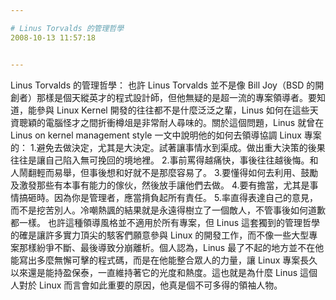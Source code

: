 ```yaml
---

# Linus Torvalds 的管理哲學
2008-10-13 11:57:18


---
```



Linus Torvalds 的管理哲學：   也許 Linus Torvalds 並不是像 Bill Joy（BSD 的開創者）那樣是個天縱英才的程式設計師，但他無疑的是超一流的專案領導者。要知道，能參與 Linux Kernel 開發的往往都不是什麼泛泛之輩，Linus 如何在這些天資聰穎的電腦怪才之間折衝樽俎是非常耐人尋味的。關於這個問題，Linus 就曾在 Linus on kernel management style 一文中說明他的如何去領導協調 Linux 專案的：   1.避免去做決定，尤其是大決定。試著讓事情水到渠成。做出重大決策的後果往往是讓自己陷入無可挽回的境地裡。  2.事前罵得越痛快，事後往往越後悔。和人鬧翻輕而易舉，但事後想和好就不是那麼容易了。  3.要懂得如何去利用、鼓勵及激發那些有本事有能力的傢伙，然後放手讓他們去做。  4.要有擔當，尤其是事情搞砸時。因為你是管理者，應當揹負起所有責任。  5.率直得表達自己的意見，而不是挖苦別人。冷嘲熱諷的結果就是永遠得樹立了一個敵人，不管事後如何道歉都一樣。    也許這種領導風格並不適用於所有專案，但 Linus 這套獨到的管理哲學的確是讓許多實力頂尖的駭客們願意參與 Linux 的開發工作，而不像一些大型專案那樣紛爭不斷、最後導致分崩離析。個人認為，Linus 最了不起的地方並不在他能寫出多麼無懈可擊的程式碼，而是在他能整合眾人的力量，讓 Linux 專案長久以來還是能持盈保泰，一直維持著它的光度和熱度。這也就是為什麼 Linus 這個人對於 Linux 而言會如此重要的原因，他真是個不可多得的領袖人物。<!--XN_AntiSpam_Robot 2009-06-16-->